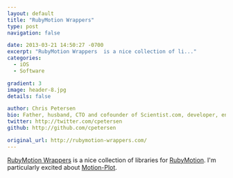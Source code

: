 ```yaml
---
layout: default
title: "RubyMotion Wrappers"
type: post
navigation: false

date: 2013-03-21 14:50:27 -0700
excerpt: "RubyMotion Wrappers  is a nice collection of li..."
categories:
  - iOS
  - Software

gradient: 3
image: header-8.jpg
details: false

author: Chris Petersen
bio: Father, husband, CTO and cofounder of Scientist.com, developer, entrepreneur and technologist.
twitter: http://twitter.com/cpetersen
github: http://github.com/cpetersen

original_url: http://rubymotion-wrappers.com/
---
```



 [RubyMotion Wrappers](http://rubymotion-wrappers.com)  is a nice collection of libraries for  [RubyMotion](http://www.rubymotion.com). I'm particularly excited about  [Motion-Plot](https://github.com/toamitkumar/motion-plot).
